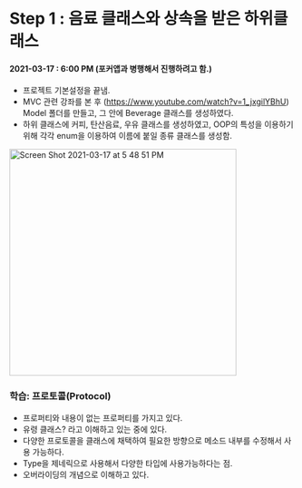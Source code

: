 # Step 1 : 음료 클래스와 상속을 받은 하위클래스
#### 2021-03-17 : 6:00 PM (포커앱과 병행해서 진행하려고 함.)

- 프로젝트 기본설정을 끝냄.
- MVC 관련 강좌를 본 후 (https://www.youtube.com/watch?v=1_jxgilYBhU) Model 폴더를 만들고, 그 안에 Beverage 클래스를 생성하였다.
- 하위 클래스에 커피, 탄산음료, 우유 클래스를 생성하였고, OOP의 특성을 이용하기 위해 각각 enum을 이용하여 이름에 붙일 종류 클래스를 생성함.

<img width="400" alt="Screen Shot 2021-03-17 at 5 48 51 PM" src="https://user-images.githubusercontent.com/52390975/111439859-1e8f4400-8749-11eb-9da7-7656042ad1bb.png">


### 학습: 프로토콜(Protocol)
- 프로퍼티와 내용이 없는 프로퍼티를 가지고 있다.
- 유령 클래스? 라고 이해하고 있는 중에 있다.
- 다양한 프로토콜을 클래스에 채택하여 필요한 방향으로 메소드 내부를 수정해서 사용 가능하다.
- Type을 제네릭으로 사용해서 다양한 타입에 사용가능하다는 점.
- 오버라이딩의 개념으로 이해하고 있다.




